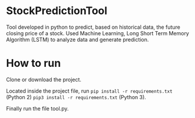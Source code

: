 # StockPredictionTool
Tool developed in python to predict, based on historical data, the future closing price of a stock. Used Machine Learning, Long Short Term Memory Algorithm (LSTM) to analyze data and generate prediction.

# How to run
Clone or download the project. 

Located inside the project file, run 
```pip install -r requirements.txt``` (Python 2)
```pip3 install -r requirements.txt``` (Python 3). 

Finally run the file tool.py. 
